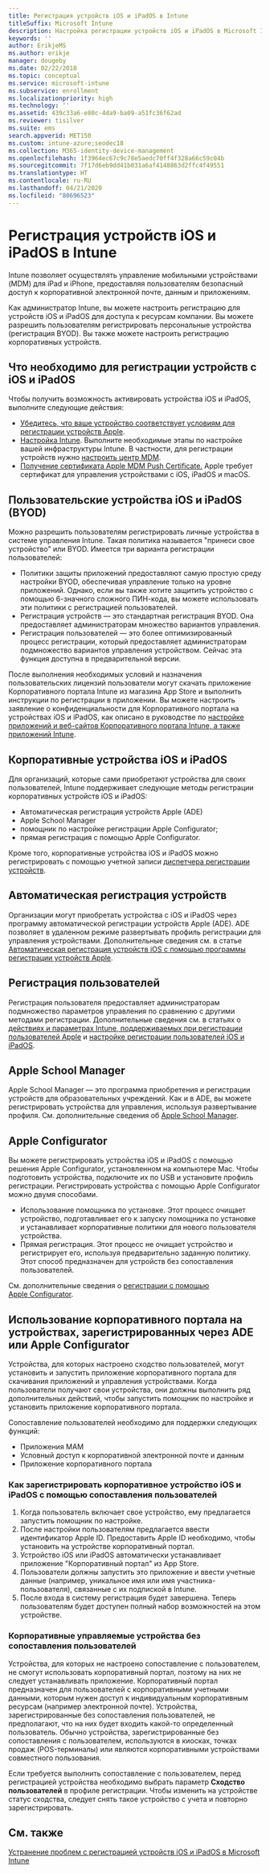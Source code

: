 ```yaml
---
title: Регистрация устройств iOS и iPadOS в Intune
titleSuffix: Microsoft Intune
description: Настройка регистрации устройств iOS и iPadOS в Microsoft Intune.
keywords: ''
author: ErikjeMS
ms.author: erikje
manager: dougeby
ms.date: 02/22/2018
ms.topic: conceptual
ms.service: microsoft-intune
ms.subservice: enrollment
ms.localizationpriority: high
ms.technology: ''
ms.assetid: 439c33a6-e80c-4da9-ba09-a51fc36f62ad
ms.reviewer: tisilver
ms.suite: ems
search.appverid: MET150
ms.custom: intune-azure;seodec18
ms.collection: M365-identity-device-management
ms.openlocfilehash: 1f3964ec67c9c78e5aedc70ff4f328a66c59c04b
ms.sourcegitcommit: 7f17d6eb9dd41b031a6af4148863d2ffc4f49551
ms.translationtype: HT
ms.contentlocale: ru-RU
ms.lasthandoff: 04/21/2020
ms.locfileid: "80696523"
---
```

# <a name="enroll-iosipados-devices-in-intune"></a>Регистрация устройств iOS и iPadOS в Intune

Intune позволяет осуществлять управление мобильными устройствами (MDM) для iPad и iPhone, предоставляя пользователям безопасный доступ к корпоративной электронной почте, данным и приложениям.

Как администратор Intune, вы можете настроить регистрацию для устройств iOS и iPadOS для доступа к ресурсам компании. Вы можете разрешить пользователям регистрировать персональные устройства (регистрация BYOD). Вы также можете настроить регистрацию корпоративных устройств.

## <a name="prerequisites-for-iosipados-enrollment"></a>Что необходимо для регистрации устройств с iOS и iPadOS

Чтобы получить возможность активировать устройства iOS и iPadOS, выполните следующие действия:

- [Убедитесь, что ваше устройство соответствует условиям для регистрации устройств Apple](https://support.apple.com/en-us/HT204142#eligibility).
- [Настройка Intune](../fundamentals/setup-steps.md). Выполните необходимые этапы по настройке вашей инфраструктуры Intune. В частности, для регистрации устройств нужно [настроить центр MDM](../fundamentals/mdm-authority-set.md).
- [Получение сертификата Apple MDM Push Certificate.](apple-mdm-push-certificate-get.md) Apple требует сертификат для управления устройствами с iOS, iPadOS и macOS.

## <a name="user-owned-iosipados-and-ipados-devices-byod"></a>Пользовательские устройства iOS и iPadOS (BYOD)

Можно разрешить пользователям регистрировать личные устройства в системе управления Intune. Такая политика называется "принеси свое устройство" или BYOD. Имеется три варианта регистрации пользователей:
- Политики защиты приложений предоставляют самую простую среду настройки BYOD, обеспечивая управление только на уровне приложений. Однако, если вы также хотите защитить устройство с помощью 6-значного сложного ПИН-кода, вы можете использовать эти политики с регистрацией пользователей.
- Регистрация устройств — это стандартная регистрация BYOD. Она предоставляет администраторам множество вариантов управления.
- Регистрация пользователей — это более оптимизированный процесс регистрации, который предоставляет администраторам подмножество вариантов управления устройством. Сейчас эта функция доступна в предварительной версии. 

После выполнения необходимых условий и назначения пользовательских лицензий пользователи могут скачать приложение Корпоративного портала Intune из магазина App Store и выполнить инструкции по регистрации в приложении. Вы можете настроить заявление о конфиденциальности для Корпоративного портала на устройствах iOS и iPadOS, как описано в руководстве по [настройке приложений и веб-сайтов Корпоративного портала Intune, а также приложений Intune](../apps/company-portal-app.md#configuration).

## <a name="company-owned-iosipados-devices"></a>Корпоративные устройства iOS и iPadOS

Для организаций, которые сами приобретают устройства для своих пользователей, Intune поддерживает следующие методы регистрации корпоративных устройств iOS и iPadOS:

- Автоматическая регистрация устройств Apple (ADE)
- Apple School Manager
- помощник по настройке регистрации Apple Configurator;
- прямая регистрация с помощью Apple Configurator.

Кроме того, корпоративные устройства iOS и iPadOS можно регистрировать с помощью учетной записи [диспетчера регистрации устройств](device-enrollment-manager-enroll.md).

## <a name="automated-device-enrollment"></a>Автоматическая регистрация устройств

Организации могут приобретать устройства с iOS и iPadOS через программу автоматической регистрации устройств Apple (ADE). ADE позволяет в удаленном режиме развертывать профиль регистрации для управления устройствами. Дополнительные сведения см. в статье [Автоматическая регистрация устройств iOS с помощью программы регистрации устройств Apple](device-enrollment-program-enroll-ios.md).

## <a name="user-enrollment"></a>Регистрация пользователей
Регистрация пользователя предоставляет администраторам подмножество параметров управления по сравнению с другими методами регистрации. Дополнительные сведения см. в статьях о [действиях и параметрах Intune, поддерживаемых при регистрации пользователей Apple](ios-user-enrollment-supported-actions.md) и [настройке регистрации пользователей iOS и iPadOS](ios-user-enrollment.md).

## <a name="apple-school-manager"></a>Apple School Manager

Apple School Manager — это программа приобретения и регистрации устройств для образовательных учреждений. Как и в ADE, вы можете регистрировать устройства для управления, используя развертывание профиля. См. дополнительные сведения об [Apple School Manager](apple-school-manager-set-up-ios.md).

## <a name="apple-configurator"></a>Apple Configurator

Вы можете регистрировать устройства iOS и iPadOS с помощью решения Apple Configurator, установленном на компьютере Mac. Чтобы подготовить устройства, подключите их по USB и установите профиль регистрации. Регистрировать устройства с помощью Apple Configurator можно двумя способами.

- Использование помощника по установке. Этот процесс очищает устройство, подготавливает его к запуску помощника по установке и устанавливает корпоративные политики для нового пользователя устройства.
- Прямая регистрация. Этот процесс не очищает устройство и регистрирует его, используя предварительно заданную политику. Этот способ предназначен для устройств без сопоставления пользователей.

См. дополнительные сведения о [регистрации с помощью Apple Configurator](apple-configurator-enroll-ios.md).

## <a name="use-the-company-portal-on-ade-enrolled-or-apple-configurator-enrolled-devices"></a>Использование корпоративного портала на устройствах, зарегистрированных через ADE или Apple Configurator

Устройства, для которых настроено сходство пользователей, могут установить и запустить приложение корпоративного портала для скачивания приложений и управления устройствами. Когда пользователи получают свои устройства, они должны выполнить ряд дополнительных действий, чтобы запустить помощник по настройке и установить приложение корпоративного портала.

Сопоставление пользователей необходимо для поддержки следующих функций:

- Приложения MAM
- Условный доступ к корпоративной электронной почте и данным
- Приложение корпоративного портала

### <a name="how-users-enroll-corporate-owned-iosipados-devices-with-user-affinity"></a>Как зарегистрировать корпоративное устройство iOS и iPadOS с помощью сопоставления пользователей

1. Когда пользователь включает свое устройство, ему предлагается запустить помощник по настройке.
2. После настройки пользователям предлагается ввести идентификатор Apple ID. Предоставить Apple ID необходимо, чтобы установить на устройстве корпоративный портал.
3. Устройство iOS или iPadOS автоматически устанавливает приложение "Корпоративный портал" из App Store.
4. Пользователи должны запустить это приложение и ввести учетные данные (например, уникальное имя или имя участника-пользователя), связанные с их подпиской в Intune.
5. После входа в систему регистрация будет завершена. Теперь пользователям будет доступен полный набор возможностей на этом устройстве.

### <a name="about-corporate-owned-managed-devices-with-no-user-affinity"></a>Корпоративные управляемые устройства без сопоставления пользователей

Устройства, для которых не настроено сопоставление с пользователем, не смогут использовать корпоративный портал, поэтому на них не следует устанавливать приложение. Корпоративный портал предназначен для пользователей с корпоративными учетными данными, которым нужен доступ к индивидуальным корпоративным ресурсам (например электронной почте). Устройства, зарегистрированные без сопоставления пользователей, не предполагают, что на них будет входить какой-то определенный пользователь. Обычно устройства, зарегистрированные без сопоставления с пользователем, используются в киосках, точках продаж (POS-терминалы) или являются корпоративными устройствами совместного пользования.

Если требуется выполнить сопоставление с пользователем, перед регистрацией устройства необходимо выбрать параметр **Сходство пользователей** в профиле регистрации. Чтобы изменить на устройстве статус сходства, следует снять такое устройство с учета и повторно зарегистрировать.

## <a name="see-also"></a>См. также

[Устранение проблем с регистрацией устройств iOS и iPadOS в Microsoft Intune](https://support.microsoft.com/help/4039809)
